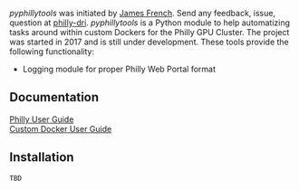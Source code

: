
*pyphillytools* was initiated by [James French](mailto:v-jafre@microsoft.com). 
Send any feedback, issue, question at [philly-dri](mailto:philly-dri@microsoft.com>). 
*pyphillytools* is a Python module to help automatizing tasks around within custom Dockers for the Philly GPU Cluster. 
The project was started in 2017 and is still under development. 
These tools provide the following functionality:

- Logging module for proper Philly Web Portal format

## Documentation

[Philly User Guide](https://microsoft.sharepoint.com/teams/ATISG/SitePages/Philly%20Users%20Guide.aspx)  
[Custom Docker User Guide](https://microsoft.sharepoint.com/teams/ATISG/_layouts/15/WopiFrame.aspx?sourcedoc=%7BB4C7C377-0F91-4C90-88DB-882FF53303AA%7D&file=Philly%20Custom%20Dockers.docx&action=default)

## Installation

```
TBD
```
